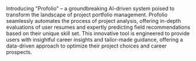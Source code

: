 Introducing "Profolio" – a groundbreaking AI-driven system poised to transform the landscape of project portfolio management. Profolio seamlessly automates the process of project analysis, offering in-depth evaluations of user resumes and expertly predicting field recommendations based on their unique skill set. This innovative tool is engineered to provide users with insightful career insights and tailor-made guidance, offering a data-driven approach to optimize their project choices and career prospects.
